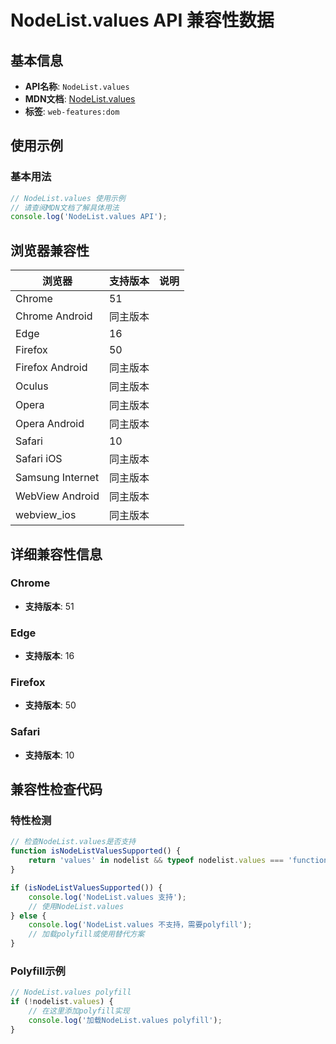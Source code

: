 # NodeList.values API 兼容性数据

## 基本信息

- **API名称**: `NodeList.values`
- **MDN文档**: [NodeList.values](https://developer.mozilla.org/docs/Web/API/NodeList/values)
- **标签**: `web-features:dom`

## 使用示例

### 基本用法

```javascript
// NodeList.values 使用示例
// 请查阅MDN文档了解具体用法
console.log('NodeList.values API');
```

## 浏览器兼容性

| 浏览器 | 支持版本 | 说明 |
|--------|----------|------|
| Chrome | 51 |  |
| Chrome Android | 同主版本 |  |
| Edge | 16 |  |
| Firefox | 50 |  |
| Firefox Android | 同主版本 |  |
| Oculus | 同主版本 |  |
| Opera | 同主版本 |  |
| Opera Android | 同主版本 |  |
| Safari | 10 |  |
| Safari iOS | 同主版本 |  |
| Samsung Internet | 同主版本 |  |
| WebView Android | 同主版本 |  |
| webview_ios | 同主版本 |  |

## 详细兼容性信息

### Chrome

- **支持版本**: 51

### Edge

- **支持版本**: 16

### Firefox

- **支持版本**: 50

### Safari

- **支持版本**: 10

## 兼容性检查代码

### 特性检测

```javascript
// 检查NodeList.values是否支持
function isNodeListValuesSupported() {
    return 'values' in nodelist && typeof nodelist.values === 'function';
}

if (isNodeListValuesSupported()) {
    console.log('NodeList.values 支持');
    // 使用NodeList.values
} else {
    console.log('NodeList.values 不支持，需要polyfill');
    // 加载polyfill或使用替代方案
}
```

### Polyfill示例

```javascript
// NodeList.values polyfill
if (!nodelist.values) {
    // 在这里添加polyfill实现
    console.log('加载NodeList.values polyfill');
}
```

